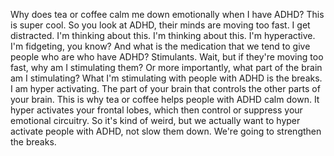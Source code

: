  Why does tea or coffee calm me down emotionally when I have ADHD? This is super cool. So you look at ADHD, their minds are moving too fast. I get distracted. I'm thinking about this. I'm thinking about this. I'm hyperactive. I'm fidgeting, you know? And what is the medication that we tend to give people who are who have ADHD? Stimulants. Wait, but if they're moving too fast, why am I stimulating them? Or more importantly, what part of the brain am I stimulating? What I'm stimulating with people with ADHD is the breaks. I am hyper activating. The part of your brain that controls the other parts of your brain. This is why tea or coffee helps people with ADHD calm down. It hyper activates your frontal lobes, which then control or suppress your emotional circuitry. So it's kind of weird, but we actually want to hyper activate people with ADHD, not slow them down. We're going to strengthen the breaks.